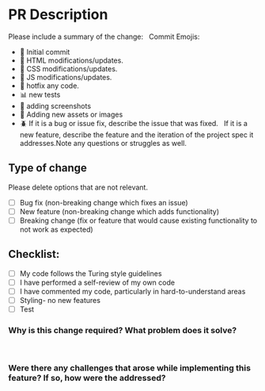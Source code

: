 
# PR Description
Please include a summary of the change:
​
​
Commit Emojis:
* :tada: Initial commit
* :construction: HTML modifications/updates.
* :art: CSS modifications/updates.
* :crystal_ball: JS modifications/updates.
* :lipstick: hotfix any code.
* :bar_chart: new tests
* :camera_flash: adding screenshots
* :bento: Adding new assets or images
​
* :beetle: If it is a bug or issue fix, describe the issue that was fixed.
​
​
If it is a new feature, describe the feature and the iteration of the project spec it addresses.
​
​
​
Note any questions or struggles as well.
​
## Type of change
Please delete options that are not relevant.
- [ ] Bug fix (non-breaking change which fixes an issue)
- [ ] New feature (non-breaking change which adds functionality)
- [ ] Breaking change (fix or feature that would cause existing functionality to not work as expected)
​
## Checklist:
- [ ] My code follows the Turing style guidelines
- [ ] I have performed a self-review of my own code
- [ ] I have commented my code, particularly in hard-to-understand areas
- [ ] Styling- no new features
- [ ] Test
​
### Why is this change required? What problem does it solve?
​
### Were there any challenges that arose while implementing this feature? If so, how were the addressed?
​
